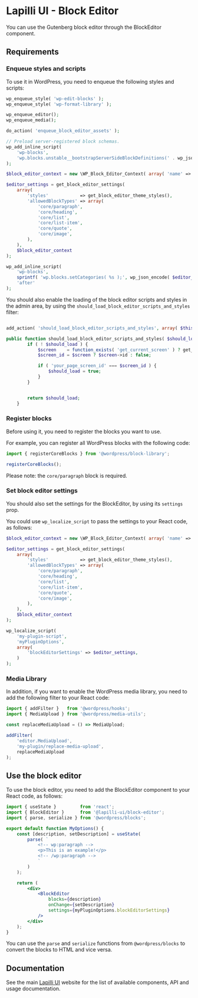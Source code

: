 # Lapilli UI - Block Editor

You can use the Gutenberg block editor through the BlockEditor component.

## Requirements

### Enqueue styles and scripts

To use it in WordPress, you need to enqueue the following styles and scripts:

```php
wp_enqueue_style( 'wp-edit-blocks' );
wp_enqueue_style( 'wp-format-library' );

wp_enqueue_editor();
wp_enqueue_media();

do_action( 'enqueue_block_editor_assets' );

// Preload server-registered block schemas.
wp_add_inline_script(
	'wp-blocks',
	'wp.blocks.unstable__bootstrapServerSideBlockDefinitions(' . wp_json_encode( get_block_editor_server_block_settings() ) . ');'
);

$block_editor_context = new \WP_Block_Editor_Context( array( 'name' => 'my-plugin/context' ) );

$editor_settings = get_block_editor_settings(
	array(
		'styles'            => get_block_editor_theme_styles(),
		'allowedBlockTypes' => array(
			'core/paragraph',
			'core/heading',
			'core/list',
			'core/list-item',
			'core/quote',
			'core/image',
		),
	),
	$block_editor_context
);

wp_add_inline_script(
	'wp-blocks',
	sprintf( 'wp.blocks.setCategories( %s );', wp_json_encode( $editor_settings['blockCategories'] ?? array() ) ),
	'after'
);
```

You should also enable the loading of the block editor scripts and styles in the admin area, by using the `should_load_block_editor_scripts_and_styles` filter:

```php

add_action( 'should_load_block_editor_scripts_and_styles', array( $this, 'should_load_block_editor_scripts_and_styles' ), 10 );

public function should_load_block_editor_scripts_and_styles( $should_load ) {
		if ( ! $should_load ) {
			$screen    = function_exists( 'get_current_screen' ) ? get_current_screen() : false;
			$screen_id = $screen ? $screen->id : false;

			if ( 'your_page_screen_id' === $screen_id ) {
				$should_load = true;
			}
		}


		return $should_load;
	}
```

### Register blocks

Before using it, you need to register the blocks you want to use.

For example, you can register all WordPress blocks with the following code:

```jsx
import { registerCoreBlocks } from '@wordpress/block-library';

registerCoreBlocks();
```

Please note: the `core/paragraph` block is required.

### Set block editor settings

You should also set the settings for the BlockEditor, by using its `settings` prop.

You could use `wp_localize_script` to pass the settings to your React code, as follows:

```php
$block_editor_context = new \WP_Block_Editor_Context( array( 'name' => 'my-plugin/context' ) );

$editor_settings = get_block_editor_settings(
	array(
		'styles'            => get_block_editor_theme_styles(),
		'allowedBlockTypes' => array(
			'core/paragraph',
			'core/heading',
			'core/list',
			'core/list-item',
			'core/quote',
			'core/image',
		),
	),
	$block_editor_context
);

wp_localize_script(
	'my-plugin-script',
	'myPluginOptions',
	array(
		'blockEditorSettings' => $editor_settings,
	)
);
```

### Media Library

In addition, if you want to enable the WordPress media library, you need to add the following filter to your React code:

```jsx
import { addFilter }   from '@wordpress/hooks';
import { MediaUpload } from '@wordpress/media-utils';

const replaceMediaUpload = () => MediaUpload;

addFilter(
	'editor.MediaUpload',
	'my-plugin/replace-media-upload',
	replaceMediaUpload
);
```

## Use the block editor

To use the block editor, you need to add the BlockEditor component to your React code, as follows:

```jsx
import { useState }         from 'react';
import { BlockEditor }      from '@lapilli-ui/block-editor';
import { parse, serialize } from '@wordpress/blocks';

export default function MyOptions() {
	const [description, setDescription] = useState(
		parse( `
			<!-- wp:paragraph -->
			<p>This is an example!</p>
			<!-- /wp:paragraph -->
			`
		)
	);

	return (
		<div>
			<BlockEditor
				blocks={description}
				onChange={setDescription}
				settings={myPluginOptions.blockEditorSettings}
			/>
		</div>
	);
}
```

You can use the `parse` and `serialize` functions from `@wordpress/blocks` to convert the blocks to HTML and vice versa.

## Documentation

See the main [Lapilli UI](https://lapilli.yithemes.com) website for the list of available components, API and usage documentation.